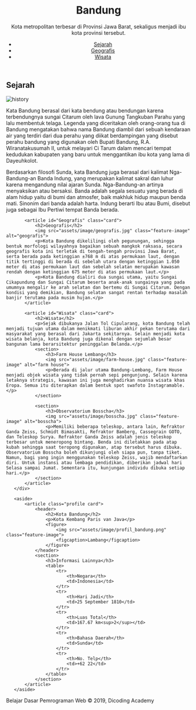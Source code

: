 <!DOCTYPE html>
<html>
<head>
   <title>Kota Bandung</title>
   <link rel="stylesheet" href="style.css">

</head>
<body>
   <header>
       <div class="jumbotron">
           <h1>Bandung</h1>
           <p>Kota metropolitan terbesar di Provinsi Jawa Barat, sekaligus menjadi ibu kota provinsi tersebut.</p>
       </div>
       <nav> 
           <ul>
               <li><a href="#Sejarah">Sejarah</a></li>
               <li><a href="#Geografis">Geografis</a></li>
               <li><a href="#Wisata">Wisata</a></li>
           </ul>
       </nav>
   </header>

   <main>
       <div id="content">
           <article id="Sejarah" class="card">
               <h2>Sejarah</h2>
               <img src="assets/image/history.jpg" class="feature-image" alt="history">
               <p>Kata Bandung berasal dari kata bendung atau bendungan karena terbendungnya sungai Citarum oleh lava Gunung Tangkuban Parahu yang lalu membentuk telaga. Legenda yang diceritakan oleh orang-orang tua di Bandung mengatakan bahwa nama Bandung diambil dari sebuah kendaraan air yang terdiri dari dua perahu yang diikat berdampingan yang disebut perahu bandung yang digunakan oleh Bupati Bandung, R.A. Wiranatakusumah II, untuk melayari Ci Tarum dalam mencari tempat kedudukan kabupaten yang baru untuk menggantikan ibu kota yang lama di Dayeuhkolot.</p>
               <p>Berdasarkan filosofi Sunda, kata Bandung juga berasal dari kalimat Nga-Bandung-an Banda Indung, yang merupakan kalimat sakral dan luhur karena mengandung nilai ajaran Sunda. Nga-Bandung-an artinya menyaksikan atau bersaksi. Banda adalah segala sesuatu yang berada di alam hidup yaitu di bumi dan atmosfer, baik makhluk hidup maupun benda mati. Sinonim dari banda adalah harta. Indung berarti Ibu atau Bumi, disebut juga sebagai Ibu Pertiwi tempat Banda berada.</p>
           </article> 
 
           <article id="Geografis" class="card">
               <h2>Geografis</h2>
               <img src="assets/image/geografis.jpg" class="feature-image" alt="geografis">
               <p>Kota Bandung dikelilingi oleh pegunungan, sehingga bentuk morfologi wilayahnya bagaikan sebuah mangkok raksasa, secara geografis kota ini terletak di tengah-tengah provinsi Jawa Barat, serta berada pada ketinggian ±768 m di atas permukaan laut, dengan titik tertinggi di berada di sebelah utara dengan ketinggian 1.050 meter di atas permukaan laut dan sebelah selatan merupakan kawasan rendah dengan ketinggian 675 meter di atas permukaan laut.</p>
               <p>Kota Bandung dialiri dua sungai utama, yaitu Sungai Cikapundung dan Sungai Citarum beserta anak-anak sungainya yang pada umumnya mengalir ke arah selatan dan bertemu di Sungai Citarum. Dengan kondisi yang demikian, Bandung selatan sangat rentan terhadap masalah banjir terutama pada musim hujan.</p>
           </article> 

           <article id="Wisata" class="card">
               <h2>Wisata</h2>
               <p>Sejak dibukanya Jalan Tol Cipularang, kota Bandung telah menjadi tujuan utama dalam menikmati liburan akhir pekan terutama dari masyarakat yang berasal dari Jakarta sekitarnya. Selain menjadi kota wisata belanja, kota Bandung juga dikenal dengan sejumlah besar bangunan lama berarsitektur peninggalan Belanda.</p>
               <section>
                   <h3>Farm House Lembang</h3>
                   <img src="assets/image/farm-house.jpg" class="feature-image" alt="farm house">
                   <p>Berada di jalur utama Bandung-Lembang, Farm House menjadi objek wisata yang tidak pernah sepi pengunjung. Selain karena letaknya strategis, kawasan ini juga menghadirkan nuansa wisata khas Eropa. Semua itu diterapkan dalam bentuk spot swafoto Instagramable.</p>
               </section>
 
               <section>
                   <h3>Observatorium Bosscha</h3>
                   <img src="assets/image/bosscha.jpg" class="feature-image" alt="bosscha">
                   <p>Memiliki beberapa teleskop, antara lain, Refraktor Ganda Zeiss, Schmidt Bimasakti, Refraktor Bamberg, Cassegrain GOTO, dan Teleskop Surya. Refraktor Ganda Zeiss adalah jenis teleskop terbesar untuk meneropong bintang. Benda ini diletakkan pada atap kubah sehingga saat teropong digunakan, atap tersebut harus dibuka. Observatorium Bosscha boleh dikunjungi oleh siapa pun, tanpa tiket. Namun, bagi yang ingin menggunakan teleskop Zeiss, wajib mendaftarkan diri. Untuk instansi atau lembaga pendidikan, diberikan jadwal hari Selasa sampai Jumat. Sementara itu, kunjungan individu dibuka setiap hari.</p>
               </section>
           </article>
       </div>

       <aside>
           <article class="profile card">
               <header>
                   <h2>Kota Bandung</h2>
                   <p>Kota Kembang Paris van Java</p>
                   <figure>
                       <img src="assets/image/profil_bandung.png" class="feature-image">
                       <figcaption>Lambang</figcaption>
                   </figure>
               </header>
               <section>
                   <h3>Informasi Lainnya</h3>
                   <table>
                       <tr>
                           <th>Negara</th>
                           <td>Indonesia</td>
                       </tr>
                       <tr>
                           <th>Hari Jadi</th>
                           <td>25 September 1810</td>
                       </tr>
                       <tr>
                           <th>Luas Total</th>
                           <td>167.67 km<sup>2</sup></td>
                       </tr>
                       <tr>
                           <th>Bahasa Daerah</th>
                           <td>Sunda</td>
                       </tr>
                       <tr>
                           <th>No. Telp</th>
                           <td>+62 22</td>
                       </tr>
                   </table>
               </section>            
           </article>
       </aside>
   </main>

   <footer>
       <p>Belajar Dasar Pemrograman Web &#169; 2019, Dicoding Academy</p>
   </footer>
</body>
</html>
